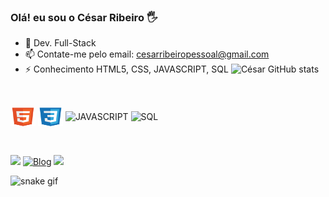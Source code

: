 ### Olá! eu sou o César Ribeiro 🖐️



- 🌠 Dev. Full-Stack
- 📫 Contate-me pelo email: cesarribeiropessoal@gmail.com
- ⚡ Conhecimento HTML5, CSS, JAVASCRIPT, SQL
![César GitHub stats](https://github-readme-stats.vercel.app/api?username=cesarrdm2004&show_icons=true&theme=radical)

## 

<div style="display: inline_block"><br/>
  <img align="center" alt="HTML" height="30" width="40" src="https://raw.githubusercontent.com/devicons/devicon/master/icons/html5/html5-original.svg">
  <img align="center" alt="CSS" height="30" width="40" src="https://raw.githubusercontent.com/devicons/devicon/master/icons/css3/css3-original.svg">
  <img align="center" alt="JAVASCRIPT" height="30" width="40" src="https://cdn.jsdelivr.net/gh/devicons/devicon/icons/javascript/javascript-original.svg">
  <img align="center" alt="SQL" height="30" width="40" src="https://cdn.jsdelivr.net/gh/devicons/devicon/icons/mysql/mysql-plain-wordmark.svg"> 
</div><br/>

##

  <a href = "mailto:cesarribeiropessoal@gmail.com"><img src="https://img.shields.io/badge/-Gmail-%23333?style=for-the-badge&logo=gmail&logoColor=white" target="_blank"></a>
  [![Blog](https://img.shields.io/badge/LinkedIn-0077B5?style=for-the-badge&logo=linkedin&logoColor=white)](https://www.linkedin.com/in/c%C3%A9sar-ribeiro-033388236/)
   <a href="https://contate.me/cesar-ribeiro" target="_blank"><img src="https://img.shields.io/badge/WhatsApp-25D366?style=for-the-badge&logo=whatsapp&logoColor=white" target="_blank"></a> 

![snake gif](https://github.com/cesarrdm2004/cesarrdm2004/blob/output/github-contribution-grid-snake.svg)

